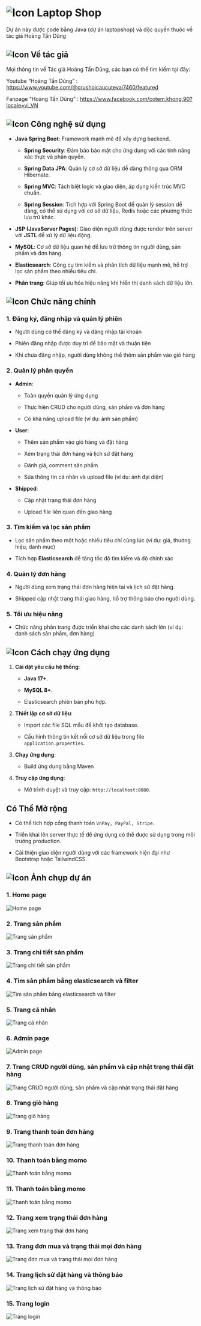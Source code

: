 # ![Icon](https://img.icons8.com/?size=35&id=104233&format=png&color=000000) Laptop Shop

Dự án này được code bằng Java (dự án laptopshop) và độc quyền thuộc về tác giả Hoàng Tấn Dũng

## ![Icon](https://img.icons8.com/?size=20&id=21838&format=png&color=000000) Về tác giả

Mọi thông tin về Tác giả Hoàng Tấn Dũng, các bạn có thể tìm kiếm tại đây:

Youtube “Hoàng Tấn Dũng” : https://www.youtube.com/@crushoicaucutevai7460/featured

Fanpage “Hoàng Tấn Dũng” : https://www.facebook.com/cotem.khong.90?locale=vi_VN

## ![Icon](https://img.icons8.com/?size=25&id=43259&format=png&color=000000) Công nghệ sử dụng

- **Java Spring Boot**: Framework mạnh mẽ để xây dựng backend.

  - **Spring Security**: Đảm bảo bảo mật cho ứng dụng với các tính năng xác thực và phân quyền.

  - **Spring Data JPA**: Quản lý cơ sở dữ liệu dễ dàng thông qua ORM Hibernate.

  - **Spring MVC**: Tách biệt logic và giao diện, áp dụng kiến trúc MVC chuẩn.

  - **Spring Session**: Tích hợp với Spring Boot để quản lý session dễ dàng, có thể sử dụng với cơ sở dữ liệu, Redis hoặc các phương thức lưu trữ khác.

- **JSP (JavaServer Pages)**: Giao diện người dùng được render trên server với **JSTL** để xử lý dữ liệu động.

- **MySQL**: Cơ sở dữ liệu quan hệ để lưu trữ thông tin người dùng, sản phẩm và đơn hàng.

- **Elasticsearch**: Công cụ tìm kiếm và phân tích dữ liệu mạnh mẽ, hỗ trợ lọc sản phẩm theo nhiều tiêu chí.

- **Phân trang**: Giúp tối ưu hóa hiệu năng khi hiển thị danh sách dữ liệu lớn.

## ![Icon](https://img.icons8.com/?size=30&id=111139&format=png&color=000000) Chức năng chính

### **1. Đăng ký, đăng nhập và quản lý phiên**

- Người dùng có thể đăng ký và đăng nhập tài khoản

- Phiên đăng nhập được duy trì để bảo mật và thuận tiện

- Khi chưa đăng nhập, người dùng không thể thêm sản phẩm vào giỏ hàng

### **2. Quản lý phân quyền**
- **Admin**:

  - Toàn quyền quản lý ứng dụng

  - Thực hiện CRUD cho người dùng, sản phẩm và đơn hàng

  - Có khả năng upload file (ví dụ: ảnh sản phẩm)

- **User**:

  - Thêm sản phẩm vào giỏ hàng và đặt hàng

  - Xem trạng thái đơn hàng và lịch sử đặt hàng

  - Đánh giá, comment sản phẩm

  - Sửa thông tin cá nhân và upload file (ví dụ: ảnh đại diện)

- **Shipped**:

  - Cập nhật trạng thái đơn hàng

  - Upload file liên quan đến giao hàng

### **3. Tìm kiếm và lọc sản phẩm**

- Lọc sản phẩm theo một hoặc nhiều tiêu chí cùng lúc (ví dụ: giá, thương hiệu, danh mục)

- Tích hợp **Elasticsearch** để tăng tốc độ tìm kiếm và độ chính xác

### **4. Quản lý đơn hàng**

- Người dùng xem trạng thái đơn hàng hiện tại và lịch sử đặt hàng.

- Shipped cập nhật trạng thái giao hàng, hỗ trợ thông báo cho người dùng.

### **5. Tối ưu hiệu năng**

- Chức năng phân trang được triển khai cho các danh sách lớn (ví dụ: danh sách sản phẩm, đơn hàng)

## ![Icon](https://img.icons8.com/?size=30&id=108805&format=png&color=000000) Cách chạy ứng dụng

1. **Cài đặt yêu cầu hệ thống**:

   - **Java 17+**.

   - **MySQL 8+**.

   - Elasticsearch phiên bản phù hợp.

2. **Thiết lập cơ sở dữ liệu**:

   - Import các file SQL mẫu để khởi tạo database.

   - Cấu hình thông tin kết nối cơ sở dữ liệu trong file `application.properties`.

3. **Chạy ứng dụng**:

   - Build ứng dụng bằng Maven

4. **Truy cập ứng dụng**:

   - Mở trình duyệt và truy cập: `http://localhost:8080`.

## **Có Thể Mở rộng**

- Có thể tích hợp cổng thanh toán `VnPay, PayPal, Stripe`.

- Triển khai lên server thực tế để ứng dụng có thể được sử dụng trong môi trường production.

- Cải thiện giao diện người dùng với các framework hiện đại như Bootstrap hoặc TailwindCSS.

## ![Icon](https://img.icons8.com/?size=30&id=9YgKo9PXNHu4&format=png&color=000000) Ảnh chụp dự án

### 1. Home page

![Home page](https://scontent.fsgn5-5.fna.fbcdn.net/v/t39.30808-6/468357345_122150395466291068_7389740609774153854_n.jpg?_nc_cat=108&ccb=1-7&_nc_sid=127cfc&_nc_ohc=hdxCm2JfJ4gQ7kNvgEml1r2&_nc_zt=23&_nc_ht=scontent.fsgn5-5.fna&_nc_gid=AfKqFbmhc5mUnjS4Yvf9l5W&oh=00_AYCtpwwxV3jJ_Pbgw5yiGPCZbhzwrUT6NibMjBuVWiO3mw&oe=67486076)

### 2. Trang sản phẩm

![Trang sản phẩm](https://scontent.fsgn5-9.fna.fbcdn.net/v/t39.30808-6/468042969_122150395520291068_3844525518319800104_n.jpg?_nc_cat=105&ccb=1-7&_nc_sid=127cfc&_nc_ohc=MqOZ83b7npYQ7kNvgH_dxBt&_nc_zt=23&_nc_ht=scontent.fsgn5-9.fna&_nc_gid=AzNvteC_2YuEdnhPgMcUVv4&oh=00_AYDqsW7kwYam66zCe94fxll_AVnj93cvGBJ_j5wYgL0PjA&oe=6758A2AD)

### 3. Trang chi tiết sản phẩm

![Trang chi tiết sản phẩm](https://scontent.fsgn5-10.fna.fbcdn.net/v/t39.30808-6/468088207_122150395496291068_7213254627608566744_n.jpg?_nc_cat=110&ccb=1-7&_nc_sid=127cfc&_nc_ohc=wPZHf95MjCEQ7kNvgHT6Cp_&_nc_zt=23&_nc_ht=scontent.fsgn5-10.fna&_nc_gid=AZzDyy_llxC3pOn0iwVypW7&oh=00_AYDaVVJxH6ahUTNz1bwlEDp-YbhtrambCJuHHE-QIQdpAg&oe=6758895F)

### 4. Tìm sản phẩm bằng elasticsearch và filter

![Tìm sản phẩm bằng elasticsearch và filter](https://scontent.fsgn5-5.fna.fbcdn.net/v/t39.30808-6/468208935_122150395790291068_4090862263106330607_n.jpg?_nc_cat=100&ccb=1-7&_nc_sid=127cfc&_nc_ohc=SQYJwta6iRgQ7kNvgHhRYtt&_nc_zt=23&_nc_ht=scontent.fsgn5-5.fna&_nc_gid=A_0ZkidTX7QxTf7XKcDAYPD&oh=00_AYBPGG_cRxEqJqf1VpVqbeJbzRL5NDDduSLXW8VR9jO9aQ&oe=67589886)

### 5. Trang cá nhân

![Trang cá nhân](https://scontent.fsgn5-8.fna.fbcdn.net/v/t39.30808-6/468147034_122150404394291068_4181066319066834074_n.jpg?_nc_cat=109&ccb=1-7&_nc_sid=127cfc&_nc_ohc=naI0xjV-mc0Q7kNvgHHk-U1&_nc_zt=23&_nc_ht=scontent.fsgn5-8.fna&_nc_gid=Ao7OQaRPbAz-lAtAUCwavMZ&oh=00_AYCySTt37pTPuAL63Cu2bUw2l2IAg4rfwEo9W-j2gkisRA&oe=674870CF)

### 6. Admin page

![Admin page](https://scontent.fsgn5-8.fna.fbcdn.net/v/t39.30808-6/468234143_122150395580291068_9046488646030231393_n.jpg?_nc_cat=109&ccb=1-7&_nc_sid=127cfc&_nc_ohc=RS1EmQpX6UMQ7kNvgExWAQF&_nc_zt=23&_nc_ht=scontent.fsgn5-8.fna&_nc_gid=AVfroCUIlKUrlmWdviNSH9P&oh=00_AYDZ36zm6RuNZAJ61MK1HW8-vPBjxkdDTJVgJ1GcAOwJdw&oe=67485C34)

### 7. Trang CRUD người dùng, sản phẩm và cập nhật trạng thái đặt hàng

![Trang CRUD người dùng, sản phẩm và cập nhật trạng thái đặt hàng](https://scontent.fsgn5-9.fna.fbcdn.net/v/t39.30808-6/468089144_122150395646291068_7903849632802435327_n.jpg?_nc_cat=102&ccb=1-7&_nc_sid=127cfc&_nc_ohc=9SsO7xAuQ7cQ7kNvgHNpzms&_nc_zt=23&_nc_ht=scontent.fsgn5-9.fna&_nc_gid=AFSZmj6R4-tpKMZVAEwHi4M&oh=00_AYCzqE9fYl_PB1vWOiXk8iMAVfIBTs7ItET2LrT5RQ13hA&oe=6758B14A)

### 8. Trang giỏ hàng

![Trang giỏ hàng](https://scontent.fsgn5-14.fna.fbcdn.net/v/t39.30808-6/468088169_122150395700291068_5132530246234596603_n.jpg?_nc_cat=106&ccb=1-7&_nc_sid=127cfc&_nc_ohc=ka3p7X0Cgl0Q7kNvgGcpwrQ&_nc_zt=23&_nc_ht=scontent.fsgn5-14.fna&_nc_gid=A0dVfUHKI01YRhgUVrTgaBu&oh=00_AYD8jm9ZfWwdxbifoEBZD-m1TSKC2zNgI8t14z2mFzRv4Q&oe=67486E7F)

### 9. Trang thanh toán đơn hàng

![Trang thanh toán đơn hàng](https://scontent.fsgn5-14.fna.fbcdn.net/v/t39.30808-6/468206587_122150395616291068_8985177916908040915_n.jpg?_nc_cat=106&ccb=1-7&_nc_sid=127cfc&_nc_ohc=3YkuMf3c4xYQ7kNvgH0dzsk&_nc_zt=23&_nc_ht=scontent.fsgn5-14.fna&_nc_gid=A-XjJRBYYhik55V-c-SLXMq&oh=00_AYCrJioDVxM1TrxK5x1sbISWMGN_FUGE-qCNTzoDxVZ29w&oe=6758B317)

### 10. Thanh toán bằng momo

![Thanh toán bằng momo](https://scontent.fsgn5-10.fna.fbcdn.net/v/t39.30808-6/469378052_122152056806291068_4912573978544031294_n.jpg?_nc_cat=110&ccb=1-7&_nc_sid=127cfc&_nc_ohc=h7Qvm6tuxPAQ7kNvgEsfzFh&_nc_zt=23&_nc_ht=scontent.fsgn5-10.fna&_nc_gid=ARc9b_8vJU53WEOK9BTpvIw&oh=00_AYB3TXpxKH6WCMQwT4hp0oW_t2gcxVvF2mH9KAqbWdnajg&oe=675888A9)

### 11. Thanh toán bằng momo

![Thanh toán bằng momo](https://scontent.fsgn5-10.fna.fbcdn.net/v/t39.30808-6/469453182_122152056830291068_136764137432722680_n.jpg?_nc_cat=110&ccb=1-7&_nc_sid=127cfc&_nc_ohc=XrJORRG1FcsQ7kNvgGbEY6w&_nc_zt=23&_nc_ht=scontent.fsgn5-10.fna&_nc_gid=AhO1CrV4FW7rxYXrV29Qszi&oh=00_AYAaULWxfpURXco9k4QGeH6viotp1fPdreS4w-Fg3bJetw&oe=6758915A)

### 12. Trang xem trạng thái đơn hàng

![Trang xem trạng thái đơn hàng](https://scontent.fsgn5-9.fna.fbcdn.net/v/t39.30808-6/468209050_122150395838291068_6232282994774543635_n.jpg?_nc_cat=105&ccb=1-7&_nc_sid=127cfc&_nc_ohc=QxBoYXOCkTQQ7kNvgGhLpoR&_nc_zt=23&_nc_ht=scontent.fsgn5-9.fna&_nc_gid=Aeaxzxa-bTpzGDZ0PEnRTE_&oh=00_AYC_OnVDk3ocbLRw4Ckgj0fCr8v0bRF826CRq_W9oUmycg&oe=674854BD)

### 13. Trang đơn mua và trạng thái mọi đơn hàng

![Trang đơn mua và trạng thái mọi đơn hàng](https://scontent.fsgn5-3.fna.fbcdn.net/v/t39.30808-6/468101604_122150404358291068_4077510413719410014_n.jpg?_nc_cat=104&ccb=1-7&_nc_sid=127cfc&_nc_ohc=mc9_eAafD3AQ7kNvgHJgj9i&_nc_zt=23&_nc_ht=scontent.fsgn5-3.fna&_nc_gid=Ar3b-AWRedLwoJht-Xy8jjm&oh=00_AYAu7hAJM5G4UbHWI5dMI3fw03n2HLrl42Xn8Mv2Z3OI2Q&oe=67486CEB)

### 14. Trang lịch sử đặt hàng và thông báo

![Trang lịch sử đặt hàng và thông báo](https://scontent.fsgn5-5.fna.fbcdn.net/v/t39.30808-6/468348612_122150395748291068_7764951022912230753_n.jpg?_nc_cat=100&ccb=1-7&_nc_sid=127cfc&_nc_ohc=mnVj4Hg_SCcQ7kNvgHpriqm&_nc_zt=23&_nc_ht=scontent.fsgn5-5.fna&_nc_gid=AetCniP0swNm4pAkcDCg25-&oh=00_AYAcNxuL9KHSZIApExpS7NfKcld6d1ilx5Nd1DOTTb-1Gw&oe=674868E1)

### 15. Trang login

![Trang login](https://scontent.fsgn5-5.fna.fbcdn.net/v/t39.30808-6/468140263_122150404334291068_8950719682990869513_n.jpg?_nc_cat=108&ccb=1-7&_nc_sid=127cfc&_nc_ohc=XPaKFnAQkcgQ7kNvgG_rrv6&_nc_zt=23&_nc_ht=scontent.fsgn5-5.fna&_nc_gid=A1IJQJnUwq8voKBcbB2UPHc&oh=00_AYAwK8BeC7Pdeo_gaee8Cgd7UvHheF7wASesoM-AgSYIVw&oe=67488D7A)
